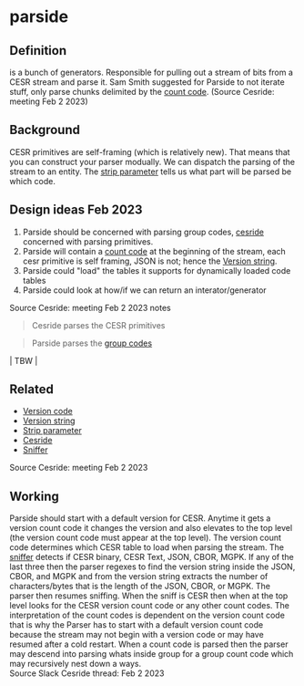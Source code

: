# parside
## Definition
is a bunch of generators. Responsible for pulling out a stream of bits from a CESR stream and parse it.
Sam Smith suggested for Parside to not iterate stuff, only parse chunks delimited by the [count code](count-code). (Source Cesride: meeting Feb 2 2023)
## Background
CESR primitives are self-framing (which is relatively new). That means that you can construct your parser modually. We can dispatch the parsing of the stream to an entity. The [strip parameter](strip-parameter) tells us what part will be parsed be which code.

## Design ideas Feb 2023
1. Parside should be concerned with parsing group codes, [cesride](cesride) concerned with parsing primitives.
2. Parside will contain a [count code](count-code) at the beginning of the stream, each cesr primitive is self framing, JSON is not; hence the [Version string](version-string).
3. Parside could "load" the tables it supports for dynamically loaded code tables
4. Parside could look at how/if we can return an interator/generator

Source Cesride: meeting Feb 2 2023 notes

> Cesride parses the CESR primitives

> Parside parses the [group codes](group-code)

| TBW |

## Related
- [Version code](version-code)
- [Version string](version-string)
- [Strip parameter](strip-parameter)
- [Cesride](cesride)
- [Sniffer](sniffer)

Source Cesride: meeting Feb 2 2023

## Working
Parside should start with a default version for CESR. Anytime it gets a version count code it changes the version and also elevates to the top level (the version count code must appear at the top level). The version count code determines which CESR table to load when parsing the stream. The [sniffer](sniffer) detects if CESR binary, CESR Text, JSON, CBOR, MGPK. If any of the last three then the parser regexes to find the version string inside the JSON, CBOR, and MGPK and from the version string extracts the number of characters/bytes that is the length of the JSON, CBOR, or MGPK. The parser then resumes sniffing. When the sniff is CESR then when at the top level looks for the CESR version count code or any other count codes. The interpretation of the count codes is dependent on the version count code that is why the Parser has to start with a default version count code because the stream may not begin with a version code or may have resumed after a cold restart. When a count code is parsed then the parser may descend into parsing whats inside group for a group count code which may recursively nest down a ways.  
Source Slack Cesride thread: Feb 2 2023

